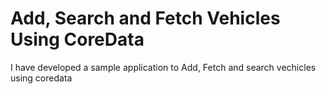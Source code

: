 # Add, Search and Fetch Vehicles Using CoreData 
I have developed a sample application to Add, Fetch and search vechicles using coredata
